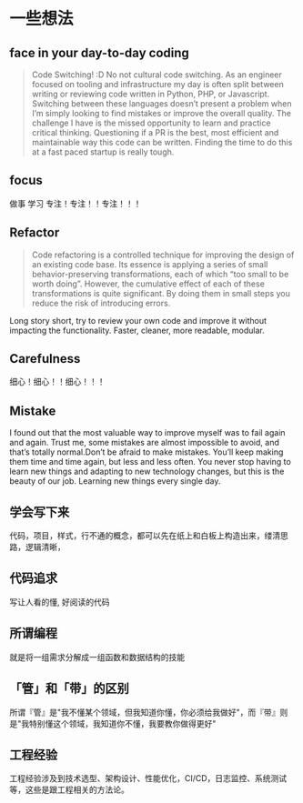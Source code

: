 # 一些想法

## face in your day-to-day coding

> Code Switching! :D No not cultural code switching. As an engineer focused on tooling and infrastructure my day is often split between writing or reviewing code written in Python, PHP, or Javascript. Switching between these languages doesn’t present a problem when I’m simply looking to find mistakes or improve the overall quality. The challenge I have is the missed opportunity to learn and practice critical thinking. Questioning if a PR is the best, most efficient and maintainable way this code can be written. Finding the time to do this at a fast paced startup is really tough.

## focus

做事 学习 专注！专注！！专注！！！

## Refactor

> Code refactoring is a controlled technique for improving the design of an existing code base. Its essence is applying a series of small behavior-preserving transformations, each of which “too small to be worth doing”. However, the cumulative effect of each of these transformations is quite significant. By doing them in small steps you reduce the risk of introducing errors.

Long story short, try to review your own code and improve it without impacting the functionality. Faster, cleaner, more readable, modular.

## Carefulness

细心！细心！！细心！！！

## Mistake

 I found out that the most valuable way to improve myself was to fail again and again. Trust me, some mistakes are almost impossible to avoid, and that’s totally normal.Don’t be afraid to make mistakes. You’ll keep making them time and time again, but less and less often. You never stop having to learn new things and adapting to new technology changes, but this is the beauty of our job. Learning new things every single day.

## 学会写下来

代码，项目，样式，行不通的概念，都可以先在纸上和白板上构造出来，缕清思路，逻辑清晰，

## 代码追求

写让人看的懂, 好阅读的代码

## 所谓编程
就是将一组需求分解成一组函数和数据结构的技能

## 「管」和「带」的区别
所谓『管』是"我不懂某个领域，但我知道你懂，你必须给我做好"，而『带』则是"我特别懂这个领域，我知道你不懂，我要教你做得更好"

## 工程经验
工程经验涉及到技术选型、架构设计、性能优化，CI/CD，日志监控、系统测试等，这些是跟工程相关的方法论。


